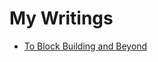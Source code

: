 # My Writings

- [To Block Building and Beyond](https://github.com/varun-doshi/varun-doshi-writings/blob/main/to_block_building_and_more.md)
